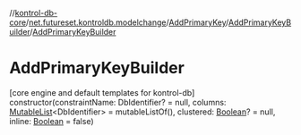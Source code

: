 //[kontrol-db-core](../../../../index.md)/[net.futureset.kontroldb.modelchange](../../index.md)/[AddPrimaryKey](../index.md)/[AddPrimaryKeyBuilder](index.md)/[AddPrimaryKeyBuilder](-add-primary-key-builder.md)

# AddPrimaryKeyBuilder

[core engine and default templates for kontrol-db]\
constructor(constraintName: DbIdentifier? = null, columns: [MutableList](https://kotlinlang.org/api/latest/jvm/stdlib/kotlin.collections/-mutable-list/index.html)&lt;DbIdentifier&gt; = mutableListOf(), clustered: [Boolean](https://kotlinlang.org/api/latest/jvm/stdlib/kotlin/-boolean/index.html)? = null, inline: [Boolean](https://kotlinlang.org/api/latest/jvm/stdlib/kotlin/-boolean/index.html) = false)
